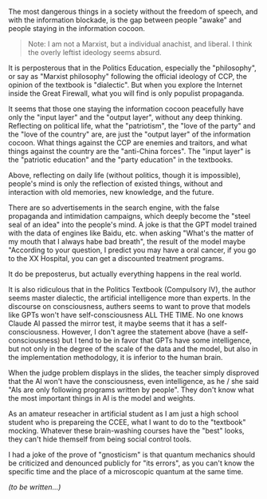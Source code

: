 
The most dangerous things in a society without the freedom of speech, and with the information blockade, is the gap between people "awake" and people staying in the information cocoon.

> Note: I am not a Marxist, but a individual anachist, and liberal. I think the overly leftist ideology seems absurd.

It is perposterous that in the Politics Education, especially the "philosophy", or say as "Marxist philosophy" following the official ideology of CCP, the opinion of the textbook is "dialectic". But when you explore the Internet inside the Great Firewall, what you will find is only populist propaganda.

It seems that those one staying the information cocoon peacefully have only the "input layer" and the "output layer", without any deep thinking. Reflecting on political life, what the "patriotism", the "love of the party" and the "love of the country" are, are just the "output layer" of the information cocoon. What things against the CCP are enemies and traitors, and what things against the country are the "anti-China forces". The "input layer" is the "patriotic education" and the "party education" in the textbooks.

Above, reflecting on daily life (without politics, though it is impossible), people's mind is only the reflection of existed things, without and interaction with old memories, new knowledge, and the future.

There are so advertisements in the search engine, with the false propaganda and intimidation campaigns, which deeply become the "steel seal of an idea" into the people's mind. A joke is that the GPT model trained with the data of engines like Baidu, etc. when asking "What's the matter of my mouth that I always habe bad breath", the result of the model maybe "According to your question, I predict you may have a oral cancer, if you go to the XX Hospital, you can get a discounted treatment programs.

It do be preposterus, but actually everything happens in the real world.

It is also ridiculous that in the Politics Textbook (Compulsory IV), the author seems master dialectic, the artificial intelligence more than experts. In the discourse on consciousness, authers seems to want to prove that models like GPTs won't have self-consciousness ALL THE TIME. No one knows Claude AI passed the mirror test, it maybe seems that it has a self-consciousness. However, I don't agree the statement above (have a self-consciousness) but I tend to be in favor that GPTs have some intelligence, but not only in the degree of the scale of the data and the model, but also in the implementation methodology, it is inferior to the human brain.

When the judge problem displays in the slides, the teacher simply disproved that the AI won't have the consciousness, even intelligence, as he / she said "AIs are only following programs written by people". They don't know what the most important things in AI is the model and weights.

As an amateur reseacher in artificial student as I am just a high school student who is prepareing the CCEE, what I want to do to the "textbook" mocking. Whatever these brain-washing courses have the "best" looks, they can't hide themself from being social control tools.

I had a joke of the prove of "gnosticism" is that quantum mechanics should be criticized and denounced publicly for "its errors", as you can't know the specific time and the place of a microscopic quantum at the same time.

*(to be written...)*
